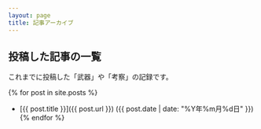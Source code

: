 ```yaml
---
layout: page
title: 記事アーカイブ
---
```


## 投稿した記事の一覧

これまでに投稿した「武器」や「考察」の記録です。

{% for post in site.posts %}
  - [{{ post.title }}]({{ post.url }}) ({{ post.date | date: "%Y年%m月%d日" }})
{% endfor %}
